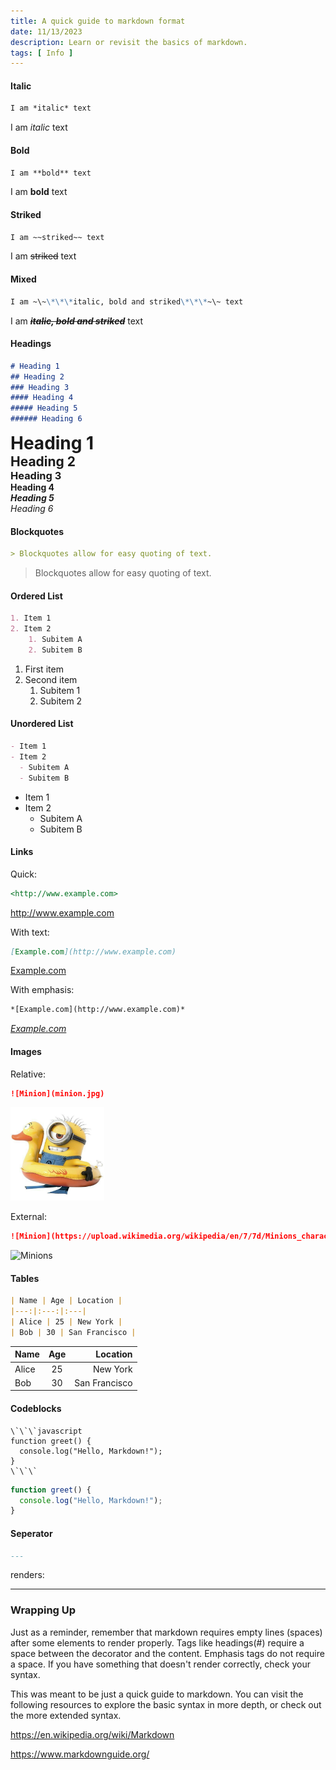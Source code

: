```yaml
---
title: A quick guide to markdown format
date: 11/13/2023
description: Learn or revisit the basics of markdown.
tags: [ Info ]
---
```


#### Italic
```markdown
I am *italic* text
```

I am *italic* text

#### Bold
```markdown
I am **bold** text
```

I am **bold** text

#### Striked
```markdown
I am ~~striked~~ text
```

I am ~~striked~~ text

#### Mixed
```markdown
I am ~\~\*\*\*italic, bold and striked\*\*\*~\~ text
```

I am ~~***italic, bold and striked***~~ text

#### Headings
```markdown
# Heading 1
## Heading 2
### Heading 3
#### Heading 4
##### Heading 5
###### Heading 6
```

<h1 style="margin:0">Heading 1</h1>
<h2 style="margin:0">Heading 2</h2>
<h3 style="margin:0">Heading 3</h3>
<h4 style="margin:0">Heading 4</h4>
<h5 style="margin:0">Heading 5</h5>
<h6 style="margin:0">Heading 6</h6>

#### Blockquotes
```markdown
> Blockquotes allow for easy quoting of text.
```

> Blockquotes allow for easy quoting of text.

#### Ordered List
```markdown
1. Item 1
2. Item 2
    1. Subitem A
    2. Subitem B
```

1. First item
2. Second item
   1. Subitem 1
   2. Subitem 2


#### Unordered List
```markdown
- Item 1
- Item 2
  - Subitem A
  - Subitem B
```

- Item 1
- Item 2
  - Subitem A
  - Subitem B

#### Links

Quick:
```markdown
<http://www.example.com>
```

<http://www.example.com>

With text:
```markdown
[Example.com](http://www.example.com)
```

[Example.com](http://www.example.com)

With emphasis:
```markdown
*[Example.com](http://www.example.com)*
```
*[Example.com](http://www.example.com)*

#### Images

Relative:
```markdown
![Minion](minion.jpg)
```
<img alt="Minion" src="minion.jpg" style="width:150px">

External:
```markdown
![Minion](https://upload.wikimedia.org/wikipedia/en/7/7d/Minions_characters.png)
```
<img alt="Minions" src="https://upload.wikimedia.org/wikipedia/en/7/7d/Minions_characters.png" style="width:150px">

#### Tables
```markdown
| Name | Age | Location |
|---:|:---:|:---|
| Alice | 25 | New York |
| Bob | 30 | San Francisco |
```

| Name | Age | Location |
|:---|:---:|---:|
| Alice | 25 | New York |
| Bob | 30 | San Francisco |

#### Codeblocks
```
\`\`\`javascript
function greet() {
  console.log("Hello, Markdown!");
}
\`\`\`
```

```javascript
function greet() {
  console.log("Hello, Markdown!");
}
```

#### Seperator
```markdown
---
```
renders:

---

### Wrapping Up

Just as a reminder, remember that markdown requires empty lines (spaces) after some elements to render
properly. Tags like headings(#) require a space between the decorator and the content. Emphasis tags do not require a space. If you have something that doesn't render correctly, check your syntax.

This was meant to be just a quick guide to markdown. You can visit the following resources to explore
the basic syntax in more depth, or check out the more extended syntax.

<https://en.wikipedia.org/wiki/Markdown>

<https://www.markdownguide.org/>

